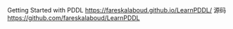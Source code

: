  Getting Started with PDDL https://fareskalaboud.github.io/LearnPDDL/ 源码 https://github.com/fareskalaboud/LearnPDDL
